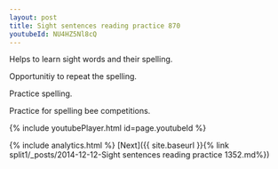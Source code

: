 ```yaml
---
layout: post
title: Sight sentences reading practice 870
youtubeId: NU4HZ5Nl8cQ
---
```

 
 
Helps to learn sight words and their spelling.

Opportunitiy to repeat the spelling. 

Practice spelling. 
 
Practice for spelling bee competitions. 
 
{% include youtubePlayer.html id=page.youtubeId %}
 
 
{% include analytics.html %} 
[Next]({{ site.baseurl }}{% link  split1/_posts/2014-12-12-Sight sentences reading practice 1352.md%})
 
